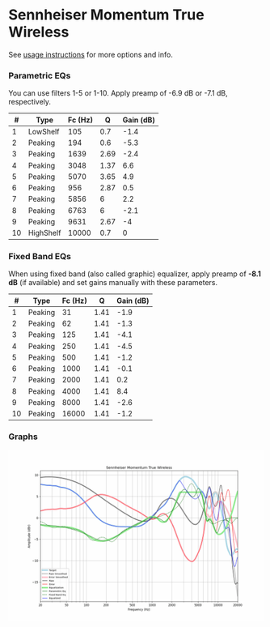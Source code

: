 # Sennheiser Momentum True Wireless
See [usage instructions](https://github.com/jaakkopasanen/AutoEq#usage) for more options and info.

### Parametric EQs
You can use filters 1-5 or 1-10. Apply preamp of -6.9 dB or -7.1 dB, respectively.

|   # | Type      |   Fc (Hz) |    Q |   Gain (dB) |
|-----|-----------|-----------|------|-------------|
|   1 | LowShelf  |       105 | 0.7  |        -1.4 |
|   2 | Peaking   |       194 | 0.6  |        -5.3 |
|   3 | Peaking   |      1639 | 2.69 |        -2.4 |
|   4 | Peaking   |      3048 | 1.37 |         6.6 |
|   5 | Peaking   |      5070 | 3.65 |         4.9 |
|   6 | Peaking   |       956 | 2.87 |         0.5 |
|   7 | Peaking   |      5856 | 6    |         2.2 |
|   8 | Peaking   |      6763 | 6    |        -2.1 |
|   9 | Peaking   |      9631 | 2.67 |        -4   |
|  10 | HighShelf |     10000 | 0.7  |         0   |

### Fixed Band EQs
When using fixed band (also called graphic) equalizer, apply preamp of **-8.1 dB** (if available) and set gains manually with these parameters.

|   # | Type    |   Fc (Hz) |    Q |   Gain (dB) |
|-----|---------|-----------|------|-------------|
|   1 | Peaking |        31 | 1.41 |        -1.9 |
|   2 | Peaking |        62 | 1.41 |        -1.3 |
|   3 | Peaking |       125 | 1.41 |        -4.1 |
|   4 | Peaking |       250 | 1.41 |        -4.5 |
|   5 | Peaking |       500 | 1.41 |        -1.2 |
|   6 | Peaking |      1000 | 1.41 |        -0.1 |
|   7 | Peaking |      2000 | 1.41 |         0.2 |
|   8 | Peaking |      4000 | 1.41 |         8.4 |
|   9 | Peaking |      8000 | 1.41 |        -2.6 |
|  10 | Peaking |     16000 | 1.41 |        -1.2 |

### Graphs
![](./Sennheiser%20Momentum%20True%20Wireless.png)

